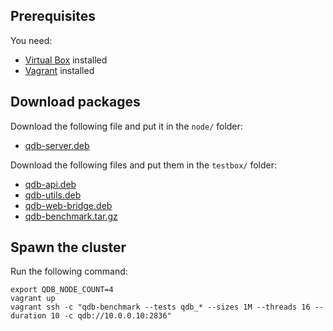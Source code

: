 ## Prerequisites

You need:

* [Virtual Box](https://www.virtualbox.org/) installed
* [Vagrant](https://www.vagrantup.com) installed

## Download packages

Download the following file and put it in the `node/` folder:

* [qdb-server.deb](https://download.quasardb.net/quasardb/nightly/server/qdb-server_2.0.0master-1.deb)

Download the following files and put them in the `testbox/` folder:

* [qdb-api.deb](https://download.quasardb.net/quasardb/nightly/api/c/qdb-api_2.0.0master-1.deb)
* [qdb-utils.deb](https://download.quasardb.net/quasardb/nightly/utils/qdb-utils_2.0.0master-1.deb)
* [qdb-web-bridge.deb](https://download.quasardb.net/quasardb/nightly/web-bridge/qdb-web-bridge_2.0.0master-1.deb)
* [qdb-benchmark.tar.gz](https://download.quasardb.net/quasardb/nightly/bench/qdb-benchmark-2.0.0-Linux.tar.gz)

## Spawn the cluster

Run the following command:

```shell
export QDB_NODE_COUNT=4
vagrant up
vagrant ssh -c "qdb-benchmark --tests qdb_* --sizes 1M --threads 16 --duration 10 -c qdb://10.0.0.10:2836"
```
